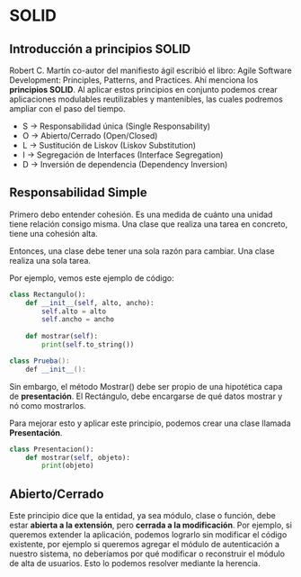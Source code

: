 # SOLID

## Introducción a principios SOLID ##

Robert C. Martín co-autor del manifiesto ágil escribió el libro: Agile Software Development: Principles, Patterns, and Practices. Ahí menciona los **principios SOLID**. Al aplicar estos principios en conjunto podemos crear aplicaciones modulables reutilizables y mantenibles, las cuales podremos ampliar con el paso del tiempo.

- S -> Responsabilidad única (Single Responsability)
- O -> Abierto/Cerrado (Open/Closed)
- L -> Sustitución de Liskov (Liskov Substitution)
- I -> Segregación de Interfaces (Interface Segregation)
- D -> Inversión de dependencia (Dependency Inversion)

## Responsabilidad Simple ##

Primero debo entender cohesión. Es una medida de cuánto una unidad tiene relación consigo misma. Una clase que realiza una tarea en concreto, tiene una cohesión alta.

Entonces, una clase debe tener una sola razón para cambiar. Una clase realiza una sola tarea.

Por ejemplo, vemos este ejemplo de código:

```python
class Rectangulo():
    def __init__(self, alto, ancho):
        self.alto = alto
        self.ancho = ancho
    
    def mostrar(self):
        print(self.to_string()) 

```
```csharp
class Prueba():
    def __init__():

```
Sin embargo, el método Mostrar() debe ser propio de una hipotética capa de **presentación**. El Rectángulo, debe encargarse de qué datos mostrar y nó como mostrarlos.

Para mejorar esto y aplicar este principio, podemos crear una clase llamada **Presentación**.

```python
class Presentacion():
    def mostrar(self, objeto):
        print(objeto) 

```


## Abierto/Cerrado ##

Este principio dice que la entidad, ya sea módulo, clase o función, debe estar **abierta a la extensión**, pero **cerrada a la modificación**. Por ejemplo, si queremos extender la aplicación, podemos lograrlo sin modificar el código existente, por ejemplo si queremos agregar el módulo de autenticación a nuestro sistema, no deberíamos por qué modificar o reconstruir el módulo de alta de usuarios. Esto lo podemos resolver mediante la herencia.
